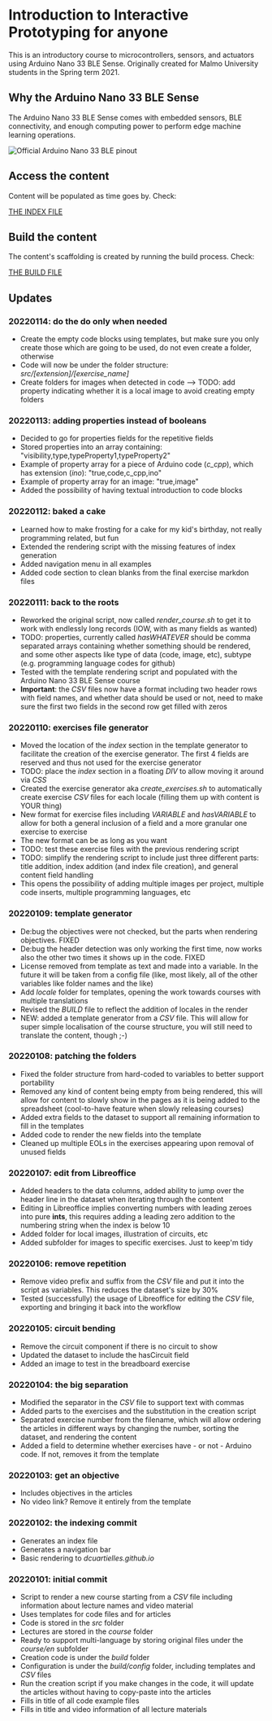 # Introduction to Interactive Prototyping for anyone

This is an introductory course to microcontrollers, sensors, and actuators using Arduino Nano 33 BLE Sense. Originally created for Malmo University students in the Spring term 2021.

## Why the Arduino Nano 33 BLE Sense

The Arduino Nano 33 BLE Sense comes with embedded sensors, BLE connectivity, and enough computing power to perform edge machine learning operations.

![Official Arduino Nano 33 BLE pinout](https://docs.arduino.cc/static/c18e027f826663ba9f16ffd94b60500f/ABX00031-pinout.png)

## Access the content

Content will be populated as time goes by. Check:

[THE INDEX FILE](course/en/course_index.md)

## Build the content

The content's scaffolding is created by running the build process. Check:

[THE BUILD FILE](BUILD.md)

## Updates

### 20220114: do the do only when needed

* Create the empty code blocks using templates, but make sure you only create those which are going to be used, do not even create a folder, otherwise
* Code will now be under the folder structure: *src/[extension]/[exercise_name]*
* Create folders for images when detected in code --> TODO: add property indicating whether it is a local image to avoid creating empty folders

### 20220113: adding properties instead of booleans

* Decided to go for properties fields for the repetitive fields
* Stored properties into an array containing: "visibility,type,typeProperty1,typeProperty2"
* Example of property array for a piece of Arduino code (*c_cpp*), which has extension (*ino*): "true,code,c_cpp,ino"
* Example of property array for an image: "true,image"
* Added the possibility of having textual introduction to code blocks

### 20220112: baked a cake

* Learned how to make frosting for a cake for my kid's birthday, not really programming related, but fun
* Extended the rendering script with the missing features of index generation 
* Added navigation menu in all examples
* Added code section to clean blanks from the final exercise markdon files


### 20220111: back to the roots

* Reworked the original script, now called *render_course.sh* to get it to work with endlessly long records (IOW, with as many fields as wanted)
* TODO: properties, currently called *hasWHATEVER* should be comma separated arrays containing whether something should be rendered, and some other aspects like type of data (code, image, etc), subtype (e.g. programming language codes for github)
* Tested with the template rendering script and populated with the Arduino Nano 33 BLE Sense course
* **Important**: the *CSV* files now have a format including two header rows with field names, and whether data should be used or not, need to make sure the first two fields in the second row get filled with zeros


### 20220110: exercises file generator

* Moved the location of the *index* section in the template generator to facilitate the creation of the exercise generator. The first 4 fields are reserved and thus not used for the exercise generator
* TODO: place the *index* section in a floating *DIV* to allow moving it around via *CSS*
* Created the exercise generator aka *create_exercises.sh* to automatically create exercise *CSV* files for each locale (filling them up with content is YOUR thing)
* New format for exercise files including *VARIABLE* and *hasVARIABLE* to allow for both a general inclusion of a field and a more granular one exercise to exercise
* The new format can be as long as you want
* TODO: test these exercise files with the previous rendering script
* TODO: simplify the rendering script to include just three different parts: title addition, index addition (and index file creation), and general content field handling
* This opens the possibility of adding multiple images per project, multiple code inserts, multiple programming languages, etc


### 20220109: template generator

* De:bug the objectives were not checked, but the parts when rendering objectives. FIXED
* De:bug the header detection was only working the first time, now works also the other two times it shows up in the code. FIXED
* License removed from template as text and made into a variable. In the future it will be taken from a config file (like, most likely, all of the other variables like folder names and the like)
* Add *locale* folder for templates, opening the work towards courses with multiple translations
* Revised the *BUILD* file to reflect the addition of locales in the render
* NEW: added a template generator from a *CSV* file. This will allow for super simple localisation of the course structure, you will still need to translate the content, though ;-)

### 20220108: patching the folders

* Fixed the folder structure from hard-coded to variables to better support portability
* Removed any kind of content being empty from being rendered, this will allow for content to slowly show in the pages as it is being added to the spreadsheet (cool-to-have feature when slowly releasing courses)
* Added extra fields to the dataset to support all remaining information to fill in the templates
* Added code to render the new fields into the template
* Cleaned up multiple EOLs in the exercises appearing upon removal of unused fields

### 20220107: edit from Libreoffice

* Added headers to the data columns, added ability to jump over the header line in the dataset when iterating through the content
* Editing in Libreoffice implies converting numbers with leading zeroes into pure **ints**, this requires adding a leading zero addition to the numbering string when the index is below 10
* Added folder for local images, illustration of circuits, etc
* Added subfolder for images to specific exercises. Just to keep'm tidy


### 20220106: remove repetition

* Remove video prefix and suffix from the *CSV* file and put it into the script as variables. This reduces the dataset's size by 30%
* Tested (successfully) the usage of Libreoffice for editing the *CSV* file, exporting and bringing it back into the workflow

### 20220105: circuit bending

* Remove the circuit component if there is no circuit to show
* Updated the dataset to include the hasCircuit field
* Added an image to test in the breadboard exercise

### 20220104: the big separation

* Modified the separator in the *CSV* file to support text with commas
* Added parts to the exercises and the substitution in the creation script
* Separated exercise number from the filename, which will  allow ordering the articles in different ways by changing the number, sorting the dataset, and rendering the content
* Added a field to determine whether exercises have - or not - Arduino code. If not, removes it from the template

### 20220103: get an objective

* Includes objectives in the articles
* No video link? Remove it entirely from the template

### 20220102: the indexing commit

* Generates an index file
* Generates a navigation bar
* Basic rendering to *dcuartielles.github.io*

### 20220101: initial commit

* Script to render a new course starting from a *CSV* file including information about lecture names and video material
* Uses templates for code files and for articles
* Code is stored in the *src* folder
* Lectures are stored in the *course* folder
* Ready to support multi-language by storing original files under the *course/en* subfolder
* Creation code is under the *build* folder
* Configuration is under the *build/config* folder, including templates and *CSV* files
* Run the creation script if you make changes in the code, it will update the articles without having to copy-paste into the articles
* Fills in title of all code example files
* Fills in title and video information of all lecture materials

